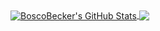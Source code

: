 <!--
**BoscoBecker/BoscoBecker** is a ✨ _special_ ✨ repository because its `README.md` (this file) appears on your GitHub profile.

Here are some ideas to get you started:

- 🔭 I’m currently working on ...
- 🌱 I’m currently learning ...
- 👯 I’m looking to collaborate on ...
- 🤔 I’m looking for help with ...
- 💬 Ask me about ...
- 📫 How to reach me: ...
- 😄 Pronouns: ...
- ⚡ Fun fact: ...
-->

<a href="#">
  <img align="center" src="https://github-readme-stats.vercel.app/api?username=boscobecker&show_icons=true&line_height=33&count_private=true&theme=dark" alt="BoscoBecker's GitHub Stats" />
</a>

<a href="#">
  <img align="center" src="https://github-readme-stats.vercel.app/api/top-langs/?username=boscobecker&&hide=cmake&langs_count=7&line_height=35&theme=dark" />
</a>
